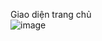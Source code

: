 Giao diện trang chủ <br/>
![image](https://github.com/user-attachments/assets/801b618d-3281-4a8a-a283-02cc05972a7c)
